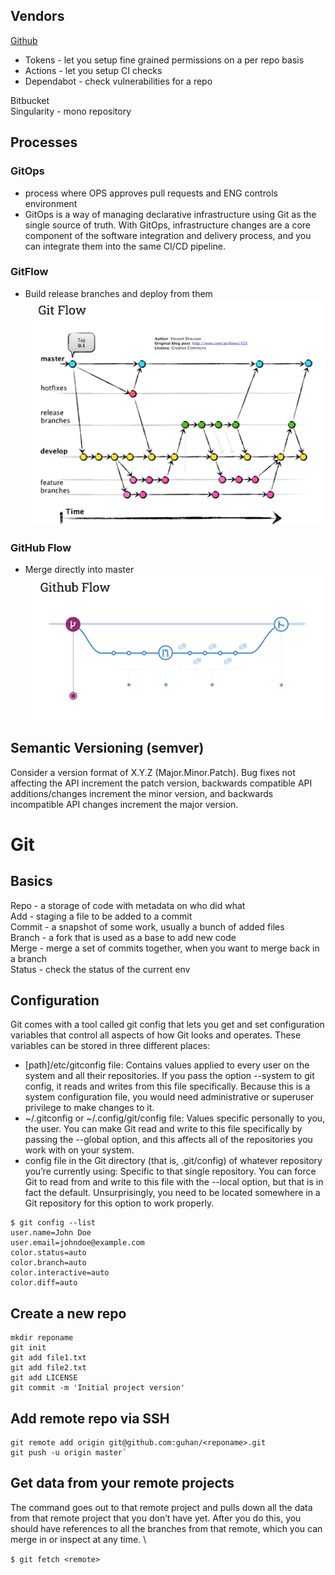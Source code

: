 
## Vendors
[Github](https://github.com)
- Tokens - let you setup fine grained permissions on a per repo basis
- Actions - let you setup CI checks 
- Dependabot - check vulnerabilities for a repo
  
Bitbucket \
Singularity - mono repository

## Processes
### GitOps 
- process where OPS approves pull requests and ENG controls environment
- GitOps is a way of managing declarative infrastructure using Git as the single source of truth. With GitOps, infrastructure changes are a core component of the software integration and delivery process, and you can integrate them into the same CI/CD pipeline. 


### GitFlow 
- Build release branches and deploy from them
![GitFlow](/images/gitflow.png)

### GitHub Flow
- Merge directly into master
![GitHub Flow](/images/githubflow.png)

## Semantic Versioning (semver)
Consider a version format of X.Y.Z (Major.Minor.Patch). Bug fixes not affecting the API increment the patch version, backwards compatible API additions/changes increment the minor version, and backwards incompatible API changes increment the major version.




# Git

## Basics
Repo - a storage of code with metadata on who did what \
Add - staging a file to be added to a commit \
Commit - a snapshot of some work, usually a bunch of added files \
Branch - a fork that is used as a base to add new code \
Merge - merge a set of commits together, when you want to merge back in a branch \
Status - check the status of the current env 

## Configuration
Git comes with a tool called git config that lets you get and set configuration variables that control all aspects of how Git looks and operates. These variables can be stored in three different places: 
- [path]/etc/gitconfig file: Contains values applied to every user on the system and all their repositories. If you pass the option --system to git config, it reads and writes from this file specifically. Because this is a system configuration file, you would need administrative or superuser privilege to make changes to it. 
- ~/.gitconfig or ~/.config/git/config file: Values specific personally to you, the user. You can make Git read and write to this file specifically by passing the --global option, and this affects all of the repositories you work with on your system.
- config file in the Git directory (that is, .git/config) of whatever repository you’re currently using: Specific to that single repository. You can force Git to read from and write to this file with the --local option, but that is in fact the default. Unsurprisingly, you need to be located somewhere in a Git repository for this option to work properly.

```
$ git config --list 
user.name=John Doe 
user.email=johndoe@example.com 
color.status=auto 
color.branch=auto 
color.interactive=auto 
color.diff=auto
```

## Create a new repo
```
mkdir reponame 
git init 
git add file1.txt 
git add file2.txt 
git add LICENSE 
git commit -m 'Initial project version'
```

## Add remote repo via SSH
```
git remote add origin git@github.com:guhan/<reponame>.git 
git push -u origin master`
```

## Get data from your remote projects
The command goes out to that remote project and pulls down all the data from that remote project that you don’t have yet. After you do this, you should have references to all the branches from that remote, which you can merge in or inspect at any time. \

`$ git fetch <remote>`
